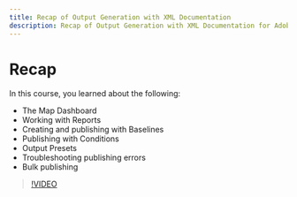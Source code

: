 ```yaml
---
title: Recap of Output Generation with XML Documentation
description: Recap of Output Generation with XML Documentation for Adobe Experience Manager
---
```


# Recap

In this course, you learned about the following:

- The Map Dashboard
- Working with Reports
- Creating and publishing with Baselines
- Publishing with Conditions
- Output Presets
- Troubleshooting publishing errors
- Bulk publishing

>[!VIDEO](https://video.tv.adobe.com/v/338987)